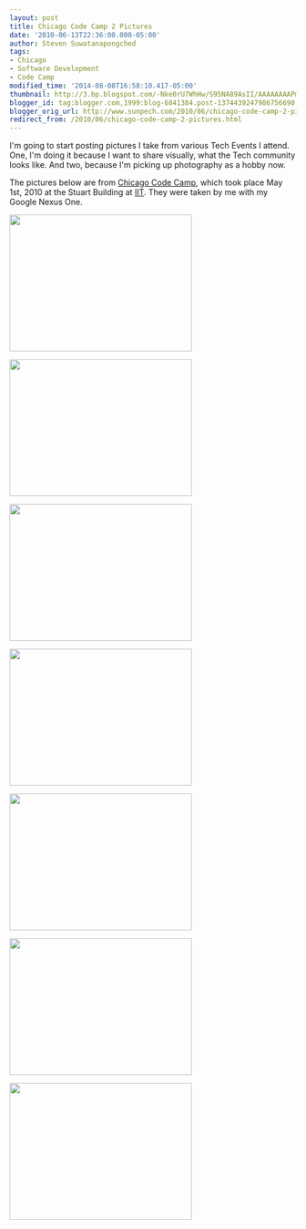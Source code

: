 ```yaml
---
layout: post
title: Chicago Code Camp 2 Pictures
date: '2010-06-13T22:36:00.000-05:00'
author: Steven Suwatanapongched
tags:
- Chicago
- Software Development
- Code Camp
modified_time: '2014-08-08T16:58:10.417-05:00'
thumbnail: http://3.bp.blogspot.com/-Nke0rU7WhHw/S95NA89AsII/AAAAAAAAPmA/Xy74BEHWndk/s72-c/2010-05-01+08.48.30.jpg
blogger_id: tag:blogger.com,1999:blog-6841384.post-1374439247986756690
blogger_orig_url: http://www.sunpech.com/2010/06/chicago-code-camp-2-pictures.html
redirect_from: /2010/06/chicago-code-camp-2-pictures.html
---
```


I'm going to start posting pictures I take from various Tech Events I attend.  One, I'm doing it because I want to share visually, what the Tech community looks like.  And two, because I'm picking up photography as a hobby now.

The pictures below are from <a href="http://chicagocodecamp.com/">Chicago Code Camp</a>, which took place May 1st, 2010 at the Stuart Building at <a href="http://iit.edu/">IIT</a>.  They were taken by me with my Google Nexus One.

<a href="http://3.bp.blogspot.com/-Nke0rU7WhHw/S95NA89AsII/AAAAAAAAPmA/Xy74BEHWndk/s1600/2010-05-01+08.48.30.jpg"><img border="0" height="240" src="http://3.bp.blogspot.com/-Nke0rU7WhHw/S95NA89AsII/AAAAAAAAPmA/Xy74BEHWndk/s320/2010-05-01+08.48.30.jpg" width="320" /></a>

<a href="http://2.bp.blogspot.com/-reO4JD_5_5Q/S95NBe9oT1I/AAAAAAAAPmA/GqZnZ9fETOE/s1600/2010-05-01+09.07.01.jpg"><img border="0" height="240" src="http://2.bp.blogspot.com/-reO4JD_5_5Q/S95NBe9oT1I/AAAAAAAAPmA/GqZnZ9fETOE/s320/2010-05-01+09.07.01.jpg" width="320" /></a>

<a href="http://2.bp.blogspot.com/-f0qXI1gUNHo/S95NB3klO0I/AAAAAAAAPmA/dUspJ4W6w0s/s1600/2010-05-01+10.18.32.jpg"><img border="0" height="240" src="http://2.bp.blogspot.com/-f0qXI1gUNHo/S95NB3klO0I/AAAAAAAAPmA/dUspJ4W6w0s/s320/2010-05-01+10.18.32.jpg" width="320" /></a>

<a href="http://4.bp.blogspot.com/-8-_cap5jvxo/S95NCnJabzI/AAAAAAAAPmA/i2wndgHWAMU/s1600/2010-05-01+11.25.34.jpg"><img border="0" height="240" src="http://4.bp.blogspot.com/-8-_cap5jvxo/S95NCnJabzI/AAAAAAAAPmA/i2wndgHWAMU/s320/2010-05-01+11.25.34.jpg" width="320" /></a>

<a href="http://2.bp.blogspot.com/-2TVzLvyVI-0/S95NC7juJrI/AAAAAAAAPmA/86gxgrXhBXA/s1600/2010-05-01+13.00.58.jpg"><img border="0" height="240" src="http://2.bp.blogspot.com/-2TVzLvyVI-0/S95NC7juJrI/AAAAAAAAPmA/86gxgrXhBXA/s320/2010-05-01+13.00.58.jpg" width="320" /></a>

<a href="http://3.bp.blogspot.com/-dIU7Dhoa7IY/S95NDSClAtI/AAAAAAAAPmA/aPfOKtaXV_I/s1600/2010-05-01+14.18.23.jpg"><img border="0" height="240" src="http://3.bp.blogspot.com/-dIU7Dhoa7IY/S95NDSClAtI/AAAAAAAAPmA/aPfOKtaXV_I/s320/2010-05-01+14.18.23.jpg" width="320" /></a>

<a href="http://3.bp.blogspot.com/-rP0yrvIHoiA/S95NDjNROEI/AAAAAAAAPmA/_vKBP0-A-Ic/s1600/2010-05-01+15.31.41.jpg"><img border="0" height="240" src="http://3.bp.blogspot.com/-rP0yrvIHoiA/S95NDjNROEI/AAAAAAAAPmA/_vKBP0-A-Ic/s320/2010-05-01+15.31.41.jpg" width="320" /></a>